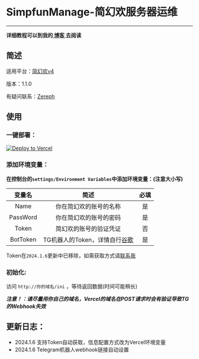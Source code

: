 # SimpfunManage-简幻欢服务器运维

---

**详细教程可以到我的[ 博客 ](https://blog.zereph.online/archives/1702112813409)去阅读**

## 简述
适用平台：[简幻欢v4](https://simpfun.cn/)

版本：1.1.0

有疑问联系：[Zereph](https://t.me/Zereph_Dandre)

## 使用
### 一键部署：

[![Deploy to Vercel](https://vercel.com/button)](https://vercel.com/import/project?template=https://github.com/ZerephD/SimpfunManage)

### 添加环境变量：

**在控制台的`settings/Environment Variables`中添加环境变量：(注意大小写)**

|   变量名    |                    简述                     | 必填  |
|:--------:|:-----------------------------------------:|:---:|
|   Name   |                你在简幻欢的账号的名称                |  是  |
| PassWord |                你在简幻欢的账号的密码                |  是  |
|  Token   |                简幻欢的账号的验证凭证                |  否  |
| BotToken | TG机器人的Token，详情自行[谷歌](https://google.com/) |  是  |

Token在`2024.1.6`更新中已移除，如需获取方式请[联系我](https://t.me/Zereph_Dandre)

### 初始化:
访问 `http://你的域名/ini` ，等待返回数据(时间可能稍长)

***注意！：请尽量用你自己的域名，Vercel的域名在POST请求时会有验证导致TG的Webhook失效***

## 更新日志： 
- 2024.1.6 支持Token自动获取，信息配置方式改为Vercel环境变量 
- 2024.1.6 Telegram机器人webhook链接自动设置